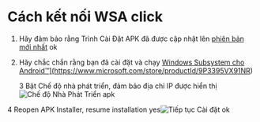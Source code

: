 # Cách kết nối WSA click
1. Hãy đảm bảo rằng Trình Cài Đặt APK đã được cập nhật lên [phiên bản mới nhất](https://www.microsoft.com/store/productId/9P2JFQ43FPPG "APK Installer") ok
2. Hãy chắc chắn rằng bạn đã cài đặt và chạy <a href="https:
[//www.microsoft.com/store/productId/9P3395VX91NR">Windows Subsystem cho Android™](https://www.microsoft.com/store/productId/9P3395VX91NR) </li> 
   
   3 Bật Chế độ nhà phát triển, đảm bảo địa chỉ IP được hiển thị ![Chế độ Nhà Phát Triển apk](https://raw.githubusercontent.com/Paving-Base/APK-Installer/screenshots/Documents/Tutorials/How%20To%20Connect%20WSA/Images/Snipaste_2022-10-02_19-02-09.png)

4 Reopen APK Installer, resume installation yes![Tiếp tục Cài đặt ok](https://raw.githubusercontent.com/Paving-Base/APK-Installer/screenshots/Documents/Tutorials/How%20To%20Connect%20WSA/Images/Snipaste_2022-10-02_17-34-04.png)</ol>
